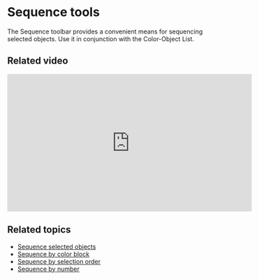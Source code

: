# Sequence tools

The Sequence toolbar provides a convenient means for sequencing selected objects. Use it in conjunction with the Color-Object List.

## Related video

<iframe src="https://www.youtube.com/embed/jYIKxOcM_yQ" frameborder="0" 
		 allow="accelerometer; autoplay; encrypted-media; gyroscope; picture-in-picture" 
		 allowfullscreen="" style="width: 560px; height: 315px;">
<p>&#160;</p>
</iframe>

## Related topics

- [Sequence selected objects](Sequence_selected_objects)
- [Sequence by color block](Sequence_by_color_block)
- [Sequence by selection order](Sequence_by_selection_order)
- [Sequence by number](Sequence_by_number)
